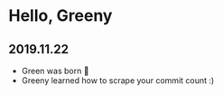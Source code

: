 # Hello, Greeny
## 2019.11.22
- Green was born :green_heart:
- Greeny learned how to scrape your commit count :)
